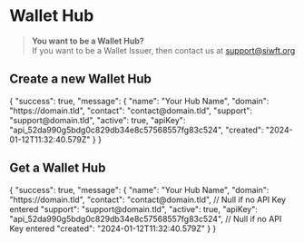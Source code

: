 # Wallet Hub

> <b>You want to be a Wallet Hub?<br/></b>
> If you want to be a Wallet Issuer, then contact us at <a href="mailto:support@siwft.org">support@siwft.org</a> 

## Create a new Wallet Hub

<api-endpoint openapi-path="../hub.yaml" endpoint="/v0/hub/create" method="POST">
    <response type="200">
        <sample>
{
    "success": true,
    "message": {
        "name": "Your Hub Name",
        "domain": "https://domain.tld",
        "contact": "contact@domain.tld",
        "support": "support@domain.tld",
        "active": true,
        "apiKey": "api_52da990g5bdg0c829db34e8c57568557fg83c524",
        "created": "2024-01-12T11:32:40.579Z"
    }
}
        </sample>    
    </response>
</api-endpoint>

## Get a Wallet Hub

<api-endpoint openapi-path="../hub.yaml" endpoint="/v0/hub/{hubID}" method="GET">
    <response type="200">
        <sample>
{
    "success": true,
    "message": {
        "name": "Your Hub Name",
        "domain": "https://domain.tld",
        "contact": "contact@domain.tld", // Null if no API Key entered
        "support": "support@domain.tld",
        "active": true,
        "apiKey": "api_52da990g5bdg0c829db34e8c57568557fg83c524", // Null if no API Key entered
        "created": "2024-01-12T11:32:40.579Z"
    }
}
        </sample>
    </response>
</api-endpoint>
